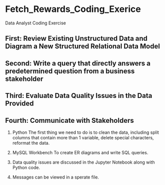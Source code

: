 # Fetch_Rewards_Coding_Exerice
Data Analyst Coding Exercise 

## First: Review Existing Unstructured Data and Diagram a New Structured Relational Data Model
## Second: Write a query that directly answers a predetermined question from a business stakeholder
## Third: Evaluate Data Quality Issues in the Data Provided
## Fourth: Communicate with Stakeholders

1. Python
The first thing we need to do is to clean the data, including split columns that contain more than 1 variable, delete special characters, reformat the data.

2. MySQL Workbench
To create ER diagrams and write SQL queries.

3. Data quality issues are discussed in the Jupyter Notebook along with Python code.

4. Messages can be viewed in a sperate file.
